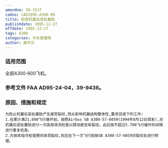 ```yaml
---
amendno: 39-1537
cadno: CAD1995-A300-09
title: 检查机翼后梁处翼肋
publishdate: 1995-12-27
effdate: 1995-12-27
tags: A300
categories: 华东管理局
author: 薛平贝
---
```


### 适用范围 
全部A300-600飞机。

### 参考文件    FAA AD95-24-04，39-9436。

### 原因、措施和规定 
    为防止机翼后梁处翼肋产生疲劳裂纹,而从影响机翼结构整体性,要求完成下列工作: 
    1.在累计满21,600飞行循环前。按照Airbus SB A300-57-6059(1994年8月12日颁发),对机翼后梁处翼肋进行一次高频涡流检查以探测是否有裂纹。此后按不超过5.700飞行循环的间隔进行重复检查。 
    2.为按本指令检查期间发现裂纹,则应在下一次飞行前按SB A300-57-6059对裂纹处进行修理。 

